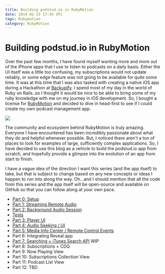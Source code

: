 ```yaml
---
title: Building podstud.io in RubyMotion
date: 2014-02-15 17:43 UTC
tags: Rubymotion
category: RubyMotion
---
```

# Building podstud.io in RubyMotion

Over the past few months, I have found myself wanting more and more out of the iPhone apps that I use to listen to podcasts on a daily basis. Either the UI itself was a little too confusing, my subscriptions would not update reliably, or some edge feature was not going to be available for quite some time. It was at this time that I was also tasked with creating a native iOS app during a Hackathon at [Backupify](http://www.backupify.com). I spend most of my day in the world of Ruby on Rails..so I thought it would be nice to be able to bring some of my ruby knowledge with me on my journey in iOS development. So, I bought a license for [RubyMotion](http://www.rubymotion) and decided to dive in head-first to see if I could create my own podcast management app. 

![](/images/logotype-icon.png)

The community and ecosystem behind RubyMotion is truly amazing. Everyone I have encountered has been incredibly passionate about what they do and helpful whenever possible. But, I noticed there aren't a ton of places to look for examples of large, sufficiently complex applications. So, I have decided to use this blog as a vehicle to build the podstud.io app from scratch, and hopefully provide a glimpse into the evolution of an app from start to finish.

I have a vague idea of the direction I want this series (and the app itself) to take, but that is subject to change based on any new concepts or ideas I happen to run into along the way. Oh...and I should mention that all the code from this series and the app itself will be open-source and available on GitHub so that you can follow along at your own pace.

* [Part 0: Setup](/blog/building-podstudio-in-rubymotion-setup)
* [Part 1: Streaming Remote Audio](/blog/building-podstudio-in-rubymotion-part-1)
* [Part 2: Background Audio Session](/blog/building-podstudio-in-rubymotion-part-2)
* [Tests](/blog/building-podstudio-in-rubymotion-tests)
* [Part 3: Player UI](/blog/building-podstudio-in-rubymotion-part-3)
* [Part 4: Audio Seeking / UI](/blog/building-podstudio-in-rubymotion-part-4)
* [Part 5: Media Info Center / Remote Control Events](/blog/building-podstudio-in-rubymotion-part-5)
* Part 6: Integrating Reveal.app
* [Part 7: Searching + iTunes Search API](/blog/building-podstudio-in-rubymotion-part-7) WIP
* Part 8: Subscriptions + CDQ
* Part 9: Now Playing View
* Part 10: Subscriptions Collection View
* Part 11: Podcast List View
* Part 12: TBD
